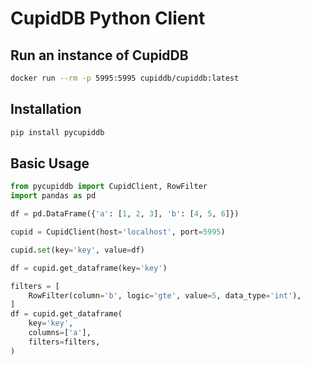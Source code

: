 # CupidDB Python Client

## Run an instance of CupidDB
```bash
docker run --rm -p 5995:5995 cupiddb/cupiddb:latest
```

## Installation
```bash
pip install pycupiddb
```

## Basic Usage
```python
from pycupiddb import CupidClient, RowFilter
import pandas as pd

df = pd.DataFrame({'a': [1, 2, 3], 'b': [4, 5, 6]})

cupid = CupidClient(host='localhost', port=5995)

cupid.set(key='key', value=df)

df = cupid.get_dataframe(key='key')

filters = [
    RowFilter(column='b', logic='gte', value=5, data_type='int'),
]
df = cupid.get_dataframe(
    key='key',
    columns=['a'],
    filters=filters,
)
```
